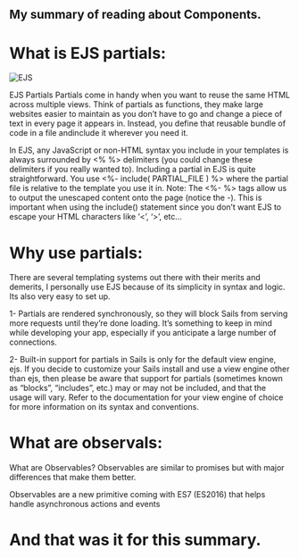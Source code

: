 ## My summary of reading about Components.


# What is EJS partials:

![EJS](https://encrypted-tbn0.gstatic.com/images?q=tbn:ANd9GcRgKNFsspP4tEZQF2Rju6U78lWoV434NARoJQ&usqp=CAU)

EJS Partials
Partials come in handy when you want to reuse the same HTML across multiple views. Think of partials as functions, they make large websites easier to maintain as you don’t have to go and change a piece of text in every page it appears in. Instead, you define that reusable bundle of code in a file andinclude it wherever you need it.

In EJS, any JavaScript or non-HTML syntax you include in your templates is always surrounded by <% %> delimiters (you could change these delimiters if you really wanted to). Including a partial in EJS is quite straightforward. You use <%- include( PARTIAL_FILE ) %> where the partial file is relative to the template you use it in. Note: The <%- %> tags allow us to output the unescaped content onto the page (notice the -). This is important when using the include() statement since you don’t want EJS to escape your HTML characters like ‘<’, ‘>’, etc…

# Why use partials:
There are several templating systems out there with their merits and demerits, I personally use EJS because of its simplicity in syntax and logic. Its also very easy to set up.

1- Partials are rendered synchronously, so they will block Sails from serving more requests until they’re done loading. It’s something to keep in mind while developing your app, especially if you anticipate a large number of connections.

2- Built-in support for partials in Sails is only for the default view engine, ejs. If you decide to customize your Sails install and use a view engine other than ejs, then please be aware that support for partials (sometimes known as “blocks”, “includes”, etc.) may or may not be included, and that the usage will vary. Refer to the documentation for your view engine of choice for more information on its syntax and conventions.

# What are observals:
What are Observables?
Observables are similar to promises but with major differences that make them better.

Observables are a new primitive coming with ES7 (ES2016) that helps handle asynchronous actions and events



# And that was it for this summary.